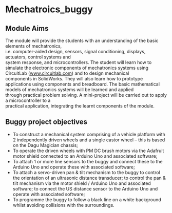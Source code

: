 # Mechatroics_buggy

## Module	Aims
The	module	will	provide	the	students	with	an	understanding	of	the basic	elements	of	mechatronics,	
i.e.	 computer-aided	 design,	 sensors,	 signal	 conditioning,	 displays,	 actuators,	 control	 systems	 and	
system	 response,	 and	 microcontrollers. The	 student	 will	 learn	 how	 to	 simulate	 the	 electronic
components	of	mechatronics	systems	using	CircuitLab	(www.circuitlab.com) and	to	design	mechanical	
components	in	SolidWorks.	They	will	also	learn	how	to	prototype	applications	using	components	and	
breadboard.	 The	 basic	mathematical	models	 of	mechatronics	 systems	 will	 be	 learned	 and	 applied	
through	practical	problem	solving. A	mini-project	will	be	carried	out	to	apply	a	microcontroller	to	a	
practical	application,	integrating	the	learnt	components	of	the	module.

## Buggy project objectives
- To construct a mechanical system comprising of a vehicle platform with 2
independently driven wheels and a single castor wheel – this is based on the
Dagu Magician chassis;
- To operate the driven wheels with PM DC brush motors via the Adafruit
motor shield connected to an Arduino Uno and associated software;
- To attach 1 or more line sensors to the buggy and connect these to the
Arduino Uno and operate these with associated software;
- To attach a servo-driven pan & tilt mechanism to the buggy to control the
orientation of an ultrasonic distance transducer; to control the pan & tilt
mechanism via the motor shield / Arduino Uno and associated software; to
connect the US distance sensor to the Arduino Uno and operate with
associated software;
- To programme the buggy to follow a black line on a white background whilst
avoiding collisions with the surroundings.
